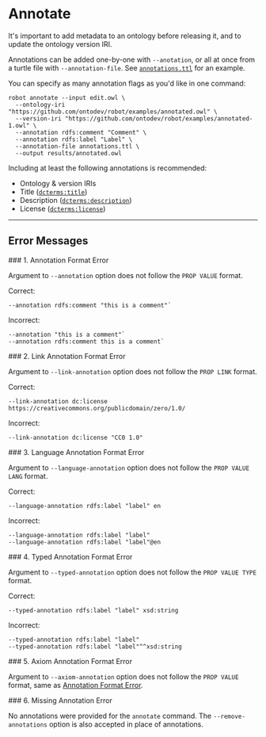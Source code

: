 # Annotate

It's important to add metadata to an ontology before releasing it, and to update the ontology version IRI.

Annotations can be added one-by-one with `--anotation`, or all at once from a turtle file with `--annotation-file`. See <a href="/examples/annotations.ttl" target="_blank">`annotations.ttl`</a> for an example.

You can specify as many annotation flags as you'd like in one command:

    robot annotate --input edit.owl \
      --ontology-iri "https://github.com/ontodev/robot/examples/annotated.owl" \
      --version-iri "https://github.com/ontodev/robot/examples/annotated-1.owl" \
      --annotation rdfs:comment "Comment" \
      --annotation rdfs:label "Label" \
      --annotation-file annotations.ttl \
      --output results/annotated.owl

Including at least the following annotations is recommended:
  * Ontology & version IRIs
  * Title (<a href="http://purl.org/dc/terms/title" target="_blank">`dcterms:title`</a>)
  * Description (<a href="http://purl.org/dc/terms/description" target="_blank">`dcterms:description`</a>)
  * License (<a href="http://purl.org/dc/terms/license" target="_blank">`dcterms:license`</a>)

---

## Error Messages

<a name="error-1"/>
### 1. Annotation Format Error

Argument to `--annotation` option does not follow the `PROP VALUE` format.

Correct:
```
--annotation rdfs:comment "this is a comment"`
```
Incorrect:
```
--annotation "this is a comment"`
--annotation rdfs:comment this is a comment`
```

<a name="error-2"/>
### 2. Link Annotation Format Error 

Argument to `--link-annotation` option does not follow the `PROP LINK` format.

Correct:
```
--link-annotation dc:license https://creativecommons.org/publicdomain/zero/1.0/
```
Incorrect:
```
--link-annotation dc:license "CC0 1.0"
```

<a name="error-3"/>
### 3. Language Annotation Format Error

Argument to `--language-annotation` option does not follow the `PROP VALUE LANG` format. 

Correct: 
```
--language-annotation rdfs:label "label" en
```
Incorrect:
```
--language-annotation rdfs:label "label"
--language-annotation rdfs:label "label"@en
```

<a name="error-4"/>
### 4. Typed Annotation Format Error

Argument to `--typed-annotation` option does not follow the `PROP VALUE TYPE` format. 

Correct: 
```
--typed-annotation rdfs:label "label" xsd:string
```
Incorrect:
```
--typed-annotation rdfs:label "label"
--typed-annotation rdfs:label "label"^^xsd:string
```

<a name="error-5"/>
### 5. Axiom Annotation Format Error

Argument to `--axiom-annotation` option does not follow the `PROP VALUE` format, same as [Annotation Format Error](#error-1).

<a name="error-6"/>
### 6. Missing Annotation Error

No annotations were provided for the `annotate` command. The `--remove-annotations` option is also accepted in place of annotations.

